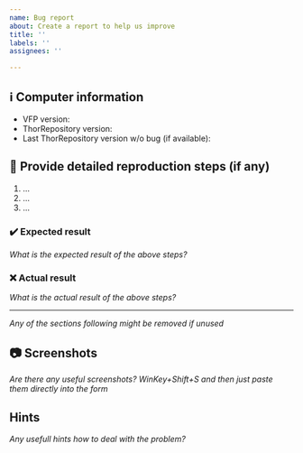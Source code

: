 ```yaml
---
name: Bug report
about: Create a report to help us improve
title: ''
labels: ''
assignees: ''

---
```


## ℹ Computer information

- VFP version: 
- ThorRepository version:
- Last ThorRepository version w/o bug (if available):

## 📝 Provide detailed reproduction steps (if any)

1. …
2. …
3. …

### ✔️ Expected result

_What is the expected result of the above steps?_

### ❌ Actual result

_What is the actual result of the above steps?_

---
_Any of the sections following might be removed if unused_

## 📷 Screenshots

_Are there any useful screenshots? WinKey+Shift+S and then just paste them directly into the form_   

## Hints

_Any usefull hints how to deal with the problem?_
